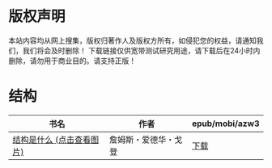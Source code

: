 # 版权声明

本站内容均从网上搜集，版权归著作人及版权方所有，如侵犯您的权益，请通知我们，我们将会及时删除！ 下载链接仅供宽带测试研究用途，请下载后在24小时内删除，请勿用于商业目的。请支持正版！

# 结构

| 书名 | 作者 | epub/mobi/azw3 |
| --- | --- | --- |
| [结构是什么 (点击查看图片)](https://www.dushupai.com/attachment/2024/06/08/09d7f920e6c32071.jpg) | 詹姆斯・爱德华・戈登 | [下载](https://url89.ctfile.com/f/31084289-1357049299-5d82f2?p=8866) |
